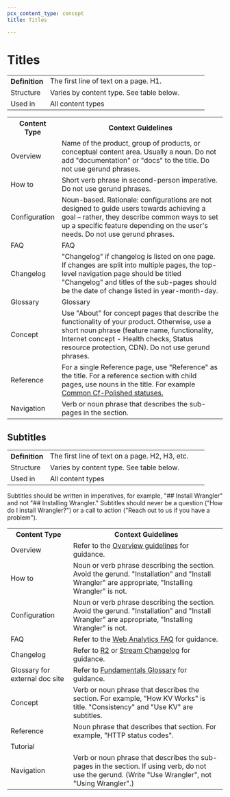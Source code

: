 ```yaml
---
pcx_content_type: concept
title: Titles

---
```


# Titles

<table>
  <tr>
    <th style="width:20%">Definition</th>
    <td>The first line of text on a page. H1.</td>
  </tr>
  <tr>
    <td>Structure</td>
    <td>Varies by content type. See table below.</td>
  </tr>
  <tr>
    <td>Used in</td>
    <td>All content types</td>
  </tr>
</table>

<table>
  <tr>
    <th style="width=25%">Content Type</th>
    <th>Context Guidelines</th>
  </tr>
  <tr>
    <td>Overview</td>
    <td>Name of the product, group of products, or conceptual content area. Usually a noun. Do not add "documentation" or "docs" to the title. Do not use gerund phrases.</td>
  </tr>
  <tr>
    <td>How to</td>
    <td>Short verb phrase in second-person imperative. Do not use gerund phrases.</td>
  </tr>
  <tr>
    <td>Configuration</td>
    <td>Noun-based. Rationale: configurations are not designed to guide users towards achieving a goal – rather, they describe common ways to set up a specific feature depending on the user's needs. Do not use gerund phrases.</td>
  </tr>
  <tr>
    <td>FAQ</td>
    <td>FAQ</td>
  </tr>
  <tr>
    <td>Changelog</td>
    <td>"Changelog" if changelog is listed on one page. If changes are split into multiple pages, the top-level navigation page should be titled "Changelog" and titles of the sub-pages should be the date of change listed in year-month-day.</td>
  </tr>
  <tr>
    <td>Glossary</td>
    <td>Glossary</td>
  </tr>
  <tr>
    <td>Concept</td>
    <td>Use "About" for concept pages that describe the functionality of your product. Otherwise, use a short noun phrase (feature name, functionality, Internet concept - Health checks, Status resource protection, CDN). Do not use gerund phrases.</td>
  </tr>
  <tr>
    <td>Reference</td>
    <td>For a single Reference page, use "Reference" as the title. For a reference section with child pages, use nouns in the title. For example <a href="https://developers.cloudflare.com/images/polish/cf-polished-statuses/">Common Cf-Polished statuses.</a>
    </td>
  </tr>
  <tr>
    <td>Navigation</td>
    <td>Verb or noun phrase that describes the sub-pages in the section.</td>
  </tr>
</table>

## Subtitles

<table>
  <tr>
    <th style="width:20%">Definition</th>
    <td>The first line of text on a page. H2, H3, etc.</td>
  </tr>
  <tr>
    <td>Structure</td>
    <td>Varies by content type. See table below.</td>
  </tr>
  <tr>
    <td>Used in</td>
    <td>All content types</td>
  </tr>
</table>

Subtitles should be written in imperatives, for example, "## Install Wrangler" and not "## Installing Wrangler." Subtitles should never be a question ("How do I install Wrangler?") or a call to action ("Reach out to us if you have a problem").

<table>
  <tr>
    <th style="width=25%">Content Type</th>
    <th>Context Guidelines</th>
  </tr>
  <tr>
    <td>Overview</td>
    <td>Refer to the <a href="/style-guide/content-strategy/documentation-content-strategy/content-types/overview/">Overview guidelines</a> for guidance.</td>
  </tr>
  <tr>
    <td>How to</td>
    <td>Noun or verb phrase describing the section. Avoid the gerund. "Installation" and "Install Wrangler" are appropriate, "Installing Wrangler" is not.</td>
  </tr>
  <tr>
    <td>Configuration</td>
    <td>Noun or verb phrase describing the section. Avoid the gerund. "Installation" and "Install Wrangler" are appropriate, "Installing Wrangler" is not.</td>
  </tr>
  <tr>
    <td>FAQ</td>
    <td>Refer to the <a href="https://developers.cloudflare.com/analytics/faq/web-analytics/">Web Analytics FAQ</a> for guidance.</td>
  </tr>
  <tr>
    <td>Changelog</td>
    <td>Refer to <a href="https://developers.cloudflare.com/r2/reference/changelog/">R2</a> or <a href="https://developers.cloudflare.com/stream/changelog/">Stream Changelog</a> for guidance.</td>
  </tr>
  <tr>
    <td>Glossary for external doc site</td>
    <td>Refer to <a href="/fundamentals/glossary/">Fundamentals Glossary</a> for guidance.</td>
  </tr>
  <tr>
    <td>Concept</td>
    <td>Verb or noun phrase that describes the section. For example, "How KV Works" is title. "Consistency" and "Use KV" are subtitles.</td>
  </tr>
  <tr>
    <td>Reference</td>
    <td>Noun phrase that describes that section. For example, "HTTP status codes".</td>
  </tr>
  <tr>
    <td>Tutorial</td>
    <td> </td>
  </tr>
  <tr>
    <td>Navigation</td>
    <td>Verb or noun phrase that describes the sub-pages in the section. If using verb, do not use the gerund. (Write "Use Wrangler", not "Using Wrangler".)</td>
  </tr>
</table>
